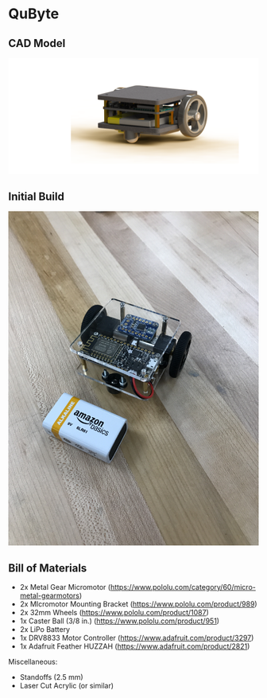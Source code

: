 # QuByte

## CAD Model

![](https://github.com/0xJeremy/QuByte/blob/master/images/render.png)

## Initial Build

![](https://github.com/0xJeremy/QuByte/blob/master/images/build.jpeg)

## Bill of Materials

- 2x Metal Gear Micromotor (https://www.pololu.com/category/60/micro-metal-gearmotors)
- 2x MIcromotor Mounting Bracket (https://www.pololu.com/product/989)
- 2x 32mm Wheels (https://www.pololu.com/product/1087)
- 1x Caster Ball (3/8 in.) (https://www.pololu.com/product/951)
- 2x LiPo Battery
- 1x DRV8833 Motor Controller (https://www.adafruit.com/product/3297)
- 1x Adafruit Feather HUZZAH (https://www.adafruit.com/product/2821)

Miscellaneous:
- Standoffs (2.5 mm)
- Laser Cut Acrylic (or similar)
